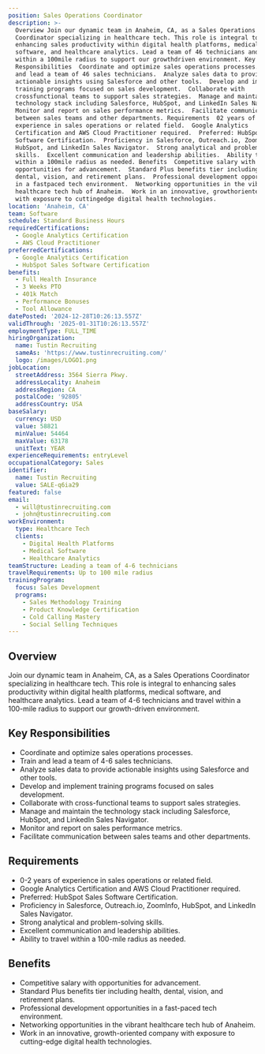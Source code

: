 ```yaml
---
position: Sales Operations Coordinator
description: >-
  Overview Join our dynamic team in Anaheim, CA, as a Sales Operations
  Coordinator specializing in healthcare tech. This role is integral to
  enhancing sales productivity within digital health platforms, medical
  software, and healthcare analytics. Lead a team of 46 technicians and travel
  within a 100mile radius to support our growthdriven environment. Key
  Responsibilities  Coordinate and optimize sales operations processes.  Train
  and lead a team of 46 sales technicians.  Analyze sales data to provide
  actionable insights using Salesforce and other tools.  Develop and implement
  training programs focused on sales development.  Collaborate with
  crossfunctional teams to support sales strategies.  Manage and maintain the
  technology stack including Salesforce, HubSpot, and LinkedIn Sales Navigator. 
  Monitor and report on sales performance metrics.  Facilitate communication
  between sales teams and other departments. Requirements  02 years of
  experience in sales operations or related field.  Google Analytics
  Certification and AWS Cloud Practitioner required.  Preferred: HubSpot Sales
  Software Certification.  Proficiency in Salesforce, Outreach.io, ZoomInfo,
  HubSpot, and LinkedIn Sales Navigator.  Strong analytical and problemsolving
  skills.  Excellent communication and leadership abilities.  Ability to travel
  within a 100mile radius as needed. Benefits  Competitive salary with
  opportunities for advancement.  Standard Plus benefits tier including health,
  dental, vision, and retirement plans.  Professional development opportunities
  in a fastpaced tech environment.  Networking opportunities in the vibrant
  healthcare tech hub of Anaheim.  Work in an innovative, growthoriented company
  with exposure to cuttingedge digital health technologies.
location: 'Anaheim, CA'
team: Software
schedule: Standard Business Hours
requiredCertifications:
  - Google Analytics Certification
  - AWS Cloud Practitioner
preferredCertifications:
  - Google Analytics Certification
  - HubSpot Sales Software Certification
benefits:
  - Full Health Insurance
  - 3 Weeks PTO
  - 401k Match
  - Performance Bonuses
  - Tool Allowance
datePosted: '2024-12-28T10:26:13.557Z'
validThrough: '2025-01-31T10:26:13.557Z'
employmentType: FULL_TIME
hiringOrganization:
  name: Tustin Recruiting
  sameAs: 'https://www.tustinrecruiting.com/'
  logo: /images/LOGO1.png
jobLocation:
  streetAddress: 3564 Sierra Pkwy.
  addressLocality: Anaheim
  addressRegion: CA
  postalCode: '92805'
  addressCountry: USA
baseSalary:
  currency: USD
  value: 58821
  minValue: 54464
  maxValue: 63178
  unitText: YEAR
experienceRequirements: entryLevel
occupationalCategory: Sales
identifier:
  name: Tustin Recruiting
  value: SALE-q6ia29
featured: false
email:
  - will@tustinrecruiting.com
  - john@tustinrecruiting.com
workEnvironment:
  type: Healthcare Tech
  clients:
    - Digital Health Platforms
    - Medical Software
    - Healthcare Analytics
teamStructure: Leading a team of 4-6 technicians
travelRequirements: Up to 100 mile radius
trainingProgram:
  focus: Sales Development
  programs:
    - Sales Methodology Training
    - Product Knowledge Certification
    - Cold Calling Mastery
    - Social Selling Techniques
---
```




## Overview
Join our dynamic team in Anaheim, CA, as a Sales Operations Coordinator specializing in healthcare tech. This role is integral to enhancing sales productivity within digital health platforms, medical software, and healthcare analytics. Lead a team of 4-6 technicians and travel within a 100-mile radius to support our growth-driven environment.

## Key Responsibilities
- Coordinate and optimize sales operations processes.
- Train and lead a team of 4-6 sales technicians.
- Analyze sales data to provide actionable insights using Salesforce and other tools.
- Develop and implement training programs focused on sales development.
- Collaborate with cross-functional teams to support sales strategies.
- Manage and maintain the technology stack including Salesforce, HubSpot, and LinkedIn Sales Navigator.
- Monitor and report on sales performance metrics.
- Facilitate communication between sales teams and other departments.

## Requirements
- 0-2 years of experience in sales operations or related field.
- Google Analytics Certification and AWS Cloud Practitioner required.
- Preferred: HubSpot Sales Software Certification.
- Proficiency in Salesforce, Outreach.io, ZoomInfo, HubSpot, and LinkedIn Sales Navigator.
- Strong analytical and problem-solving skills.
- Excellent communication and leadership abilities.
- Ability to travel within a 100-mile radius as needed.

## Benefits
- Competitive salary with opportunities for advancement.
- Standard Plus benefits tier including health, dental, vision, and retirement plans.
- Professional development opportunities in a fast-paced tech environment.
- Networking opportunities in the vibrant healthcare tech hub of Anaheim.
- Work in an innovative, growth-oriented company with exposure to cutting-edge digital health technologies.

